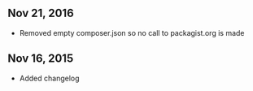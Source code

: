 ## Nov 21, 2016
- Removed empty composer.json so no call to packagist.org is made

## Nov 16, 2015
- Added changelog
